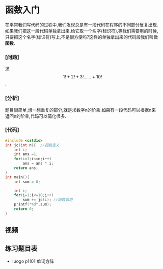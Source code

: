 
# 函数入门

在平常我们写代码的过程中,我们发现总是有一段代码在程序的不同部分反复出现.如果我们把这一段代码单独拿出来,给它取一个名字(标识符),等我们需要用的时候,只要把这个名字(标识符)写上,不是很方便吗?这样的单独拿出来的代码段我们叫做**函数**.


### [问题]

求$$1!+2!+3!......+10!$$.

### [分析]

题目很简单,想一想重复的部分,就是求数字n的阶乘.如果有一段代码可以根据n来返回n的阶乘,代码可以简化很多.

### [代码]

```c
#include <cstdio>
int jc(int n){  //函数定义
    int i;
    int ans =1;
    for(i=1;i<=n;i++)
        ans = ans * i;
    return ans;
}
int main(){
    int sum = 0;

    int i;
    for(i=1;i<=10;i++)
        sum += jc(i); //函数调用
    printf("%d",sum);
    return 0;
}
```

## 视频

## 练习题目表

 - luogo p1101 单词方阵
